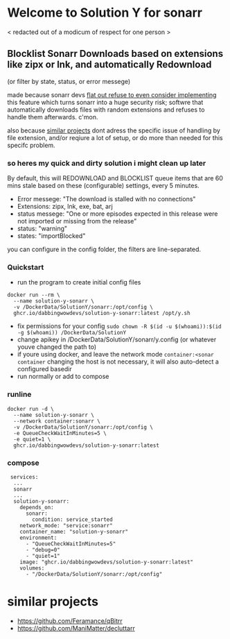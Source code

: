 # Welcome to Solution Y for sonarr

< redacted out of a modicum of respect for one person >




## Blocklist Sonarr Downloads based on extensions like zipx or lnk, and automatically Redownload

(or filter by state, status, or error messege)

made because sonarr devs [flat out refuse to even consider implementing](https://github.com/Sonarr/Sonarr/issues/3709#issuecomment-640946646) this feature which turns sonarr into a huge security risk; softwre that automatically downloads files with random extensions and refuses to handle them afterwards. c'mon.

also because [similar projects](https://github.com/DabbingWowDevs/SolutionY-Sonarr/blob/main/README.md#similar-projects) dont adress the specific issue of handling by file extension, and/or reqiure a lot of setup, or do more than needed for this specifc problem.

### so heres my quick and dirty solution i might clean up later

By default, this will REDOWNLOAD and BLOCKLIST queue items that are 60 mins stale based on these (configurable) settings, every 5 minutes.

-   Error messege: "The download is stalled with no connections"
-   Extensions: zipx, lnk, exe, bat, arj
-   status messege: "One or more episodes expected in this release were not imported or missing from the release"
-   status: "warning"
-   states: "importBlocked"

you can configure in the config folder, the filters are line-separated.

### Quickstart

-   run the program to create initial config files

```
docker run --rm \
  --name solution-y-sonarr \
  -v /DockerData/SolutionY/sonarr:/opt/config \
  ghcr.io/dabbingwowdevs/solution-y-sonarr:latest /opt/y.sh
```

-   fix permissions for your config `sudo chown -R $(id -u $(whoami)):$(id -g $(whoami)) /DockerData/SolutionY`
-   change apikey in /DockerData/SolutionY/sonarr/y.config (or whatever youve changed the path to)
-   if youre using docker, and leave the network mode `container:<sonar container` changing the host is not necessary, it will also auto-detect a configured basedir 
-   run normally or add to compose

### runline

```
docker run -d \
  --name solution-y-sonarr \
  --network container:sonarr \
  -v /DockerData/SolutionY/sonarr:/opt/config \
  -e QueueCheckWaitInMinutes=5 \
  -e quiet=1 \
  ghcr.io/dabbingwowdevs/solution-y-sonarr:latest
```

### compose

```
 services:
  ...
  sonarr
  ...
  solution-y-sonarr:
    depends_on:
      sonarr:
        condition: service_started
    network_mode: "service:sonarr"
    container_name: "solution-y-sonarr"
    environment:
      - "QueueCheckWaitInMinutes=5"
      - "debug=0"
      - "quiet=1"
    image: "ghcr.io/dabbingwowdevs/solution-y-sonarr:latest"
    volumes:
      - "/DockerData/SolutionY/sonarr:/opt/config"
```


# similar projects
- https://github.com/Feramance/qBitrr
- https://github.com/ManiMatter/decluttarr
